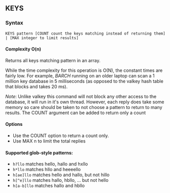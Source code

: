 ## KEYS

### Syntax
```redis
KEYS pattern [COUNT count the keys matching instead of returning them] | [MAX integer to limit results]
```
#### Complexity O(n)

Returns all keys matching pattern in an array.

While the time complexity for this operation is O(N), the constant times are fairly low. 
For example, *BARCH* running on an older laptop can scan a 1 million key database in 5 milliseconds (as opposed to the valkey hash table that blocks and takes 20 ms).

*Note*: Unlike valkey this command will not block any other access to the database, it will run in it's own thread. 
However, each reply does take some memory so care should be taken to not choose a pattern to return to many results. 
The COUNT argument can be added to return only a count

#### Options
- Use the COUNT option to return a count only.
- Use MAX n to limit the total replies

#### Supported glob-style patterns:

- `h?llo` matches hello, hallo and hxllo
- `h*llo` matches hllo and heeeello
- `h[ae]llo` matches hello and hallo, but not hillo
- `h[^e]llo` matches hallo, hbllo, ... but not hello
- `h[a-b]llo` matches hallo and hbllo
